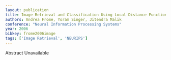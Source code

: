 ```yaml
---
layout: publication
title: Image Retrieval and Classification Using Local Distance Functions
authors: Andrea Frome, Yoram Singer, Jitendra Malik
conference: "Neural Information Processing Systems"
year: 2006
bibkey: frome2006image
tags: ['Image Retrieval', 'NEURIPS']
---
```

Abstract Unavailable
